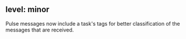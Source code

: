 level: minor
---
Pulse messages now include a task's tags for better classification of the messages that are received.
